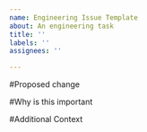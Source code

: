 ```yaml
---
name: Engineering Issue Template
about: An engineering task
title: ''
labels: ''
assignees: ''

---
```


#Proposed change


#Why is this important


#Additional Context
